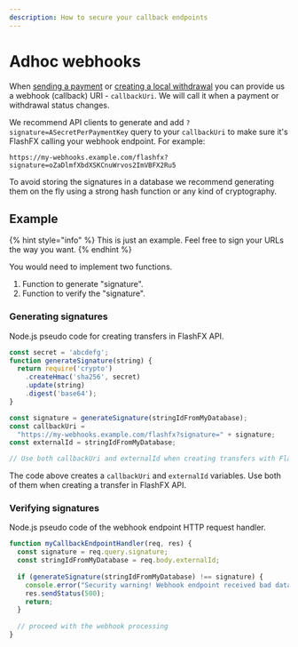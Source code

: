 ```yaml
---
description: How to secure your callback endpoints
---
```


# Adhoc webhooks

When [sending a payment](../payments/send-funds.md) or [creating a local withdrawal](../withdrawals/withdraw-funds.md) you can provide us a webhook \(callback\) URI - `callbackUri`. We will call it when a payment or withdrawal status changes.

We recommend API clients to generate and add `?signature=ASecretPerPaymentKey` query to your `callbackUri` to make sure it's FlashFX calling your webhook endpoint. For example:

```text
https://my-webhooks.example.com/flashfx?signature=oZaDlmfXbdXSKCnuWrvos2ImVBFX2Ru5
```

To avoid storing the signatures in a database we recommend generating them on the fly using a strong hash function or any kind of cryptography.

## Example

{% hint style="info" %}
This is just an example. Feel free to sign your URLs the way you want.
{% endhint %}

You would need to implement two functions.

1. Function to generate "signature".
2. Function to verify the "signature".

### Generating signatures

Node.js pseudo code for creating transfers in FlashFX API.

```javascript
const secret = 'abcdefg';
function generateSignature(string) {
  return require('crypto')
    .createHmac('sha256', secret)
    .update(string)
    .digest('base64');
}

const signature = generateSignature(stringIdFromMyDatabase);
const callbackUri = 
  "https://my-webhooks.example.com/flashfx?signature=" + signature;
const externalId = stringIdFromMyDatabase;

// Use both callbackUri and externalId when creating transfers with FlashFX API
```

The code above creates a `callbackUri` and `externalId` variables. Use both of them when creating a transfer in FlashFX API.

### Verifying signatures

Node.js pseudo code of the webhook endpoint HTTP request handler.

```javascript
function myCallbackEndpointHandler(req, res) {
  const signature = req.query.signature;
  const stringIdFromMyDatabase = req.body.externalId;
  
  if (generateSignature(stringIdFromMyDatabase) !== signature) {
    console.error("Security warning! Webhook endpoint received bad data", req);
    res.sendStatus(500);
    return;
  }
  
  // proceed with the webhook processing
}
```

